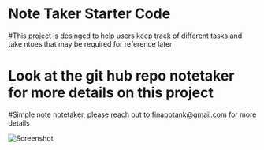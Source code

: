 # Note Taker Starter Code

#This project is desinged to help users keep track of different tasks and take ntoes that may be required for reference later

# Look at the git hub repo notetaker for more details on this project

#Simple note notetaker, please reach out to finapptank@gmail.com for more details


![Screenshot](notetake.png)
